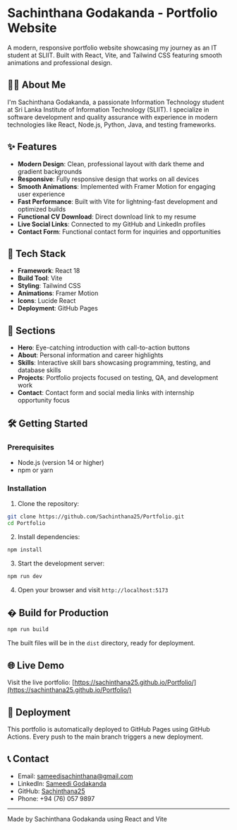 # Sachinthana Godakanda - Portfolio Website

A modern, responsive portfolio website showcasing my journey as an IT student at SLIIT. Built with React, Vite, and Tailwind CSS featuring smooth animations and professional design.

## 👨‍💻 About Me

I'm Sachinthana Godakanda, a passionate Information Technology student at Sri Lanka Institute of Information Technology (SLIIT). I specialize in software development and quality assurance with experience in modern technologies like React, Node.js, Python, Java, and testing frameworks.

## ✨ Features

- **Modern Design**: Clean, professional layout with dark theme and gradient backgrounds
- **Responsive**: Fully responsive design that works on all devices
- **Smooth Animations**: Implemented with Framer Motion for engaging user experience
- **Fast Performance**: Built with Vite for lightning-fast development and optimized builds
- **Functional CV Download**: Direct download link to my resume
- **Live Social Links**: Connected to my GitHub and LinkedIn profiles
- **Contact Form**: Functional contact form for inquiries and opportunities

## 🚀 Tech Stack

- **Framework**: React 18
- **Build Tool**: Vite
- **Styling**: Tailwind CSS
- **Animations**: Framer Motion
- **Icons**: Lucide React
- **Deployment**: GitHub Pages

## 📱 Sections

- **Hero**: Eye-catching introduction with call-to-action buttons
- **About**: Personal information and career highlights
- **Skills**: Interactive skill bars showcasing programming, testing, and database skills
- **Projects**: Portfolio projects focused on testing, QA, and development work
- **Contact**: Contact form and social media links with internship opportunity focus

## 🛠️ Getting Started

### Prerequisites

- Node.js (version 14 or higher)
- npm or yarn

### Installation

1. Clone the repository:
```bash
git clone https://github.com/Sachinthana25/Portfolio.git
cd Portfolio
```

2. Install dependencies:
```bash
npm install
```

3. Start the development server:
```bash
npm run dev
```

4. Open your browser and visit `http://localhost:5173`

## � Build for Production

```bash
npm run build
```

The built files will be in the `dist` directory, ready for deployment.

## 🌐 Live Demo

Visit the live portfolio: [https://sachinthana25.github.io/Portfolio/](https://sachinthana25.github.io/Portfolio/)

## 🚀 Deployment

This portfolio is automatically deployed to GitHub Pages using GitHub Actions. Every push to the main branch triggers a new deployment.

## 📞 Contact

- Email: sameedisachinthana@gmail.com
- LinkedIn: [Sameedi Godakanda](https://www.linkedin.com/in/sameedi-godakanda-1b9902209/)
- GitHub: [Sachinthana25](https://github.com/Sachinthana25)
- Phone: +94 (76) 057 9897

---

Made by Sachinthana Godakanda using React and Vite
